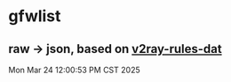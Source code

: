 # gfwlist
## raw -> json, based on [v2ray-rules-dat](https://github.com/Loyalsoldier/v2ray-rules-dat)
Mon Mar 24 12:00:53 PM CST 2025

